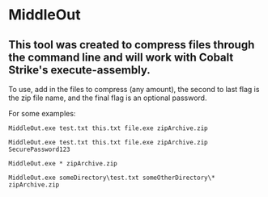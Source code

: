 # MiddleOut

## This tool was created to compress files through the command line and will work with Cobalt Strike's execute-assembly.

To use, add in the files to compress (any amount), the second to last flag is the zip file name, and the final flag is an optional password. 

For some examples:

`MiddleOut.exe test.txt this.txt file.exe zipArchive.zip`

`MiddleOut.exe test.txt this.txt file.exe zipArchive.zip SecurePassword123`

`MiddleOut.exe * zipArchive.zip`

`MiddleOut.exe someDirectory\test.txt someOtherDirectory\* zipArchive.zip`
